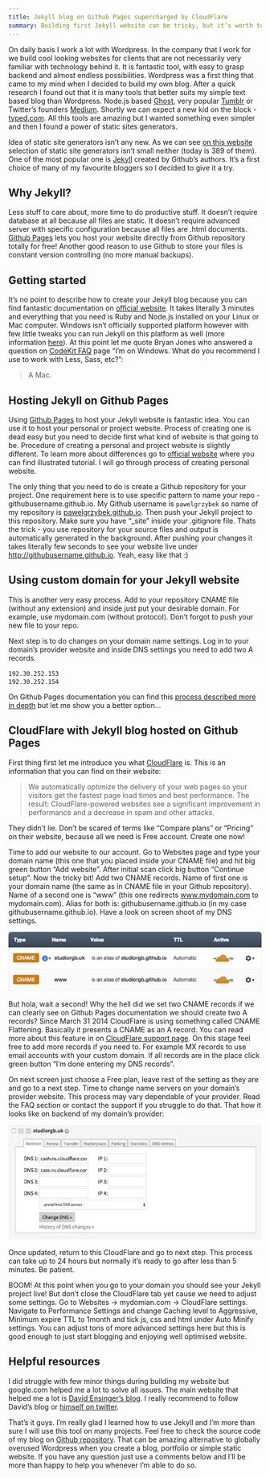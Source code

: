 ```yaml
---
title: Jekyll blog on Github Pages supercharged by CloudFlare
summary: Building first Jekyll website can be tricky, but it’s worth to give it a try. Let me share why I chose Jekyll, what did I struggle with and why I love it now.
---
```


On daily basis I work a lot with Wordpress. In the company that I work for we build cool looking websites for clients that are not necessarily very familiar with technology behind it. It is fantastic tool, with easy to grasp backend and almost endless possibilities. Wordpress was a first thing that came to my mind when I decided to build my own blog. After a quick research I found out that it is many tools that better suits my simple text based blog than Wordpress. Node.js based [Ghost](https://ghost.org/), very popular [Tumblr](https://www.tumblr.com/) or Twitter’s founders [Medium](https://medium.com/). Shortly we can expect a new kid on the block - [typed.com](https://vimeo.com/117604881). All this tools are amazing but I wanted something even simpler and then I found a power of static sites generators.

Idea of static site generators isn’t any new. As we can see [on this website](https://staticsitegenerators.net/) selection of static site generators isn’t small neither (today is 389 of them). One of the most popular one is [Jekyll](https://jekyllrb.com/) created by Github’s authors. It’s a first choice of many of my favourite bloggers so I decided to give it a try.

## Why Jekyll?

Less stuff to care about, more time to do productive stuff. It doesn’t require database at all because all files are static. It doesn’t require advanced server with specific configuration because all files are .html documents. [Github Pages](https://pages.github.com/) lets you host your website directly from Github repository totally for free! Another good reason to use Github to store your files is constant version controlling (no more manual backups).

## Getting started

It’s no point to describe how to create your Jekyll blog because you can find fantastic documentation on [official website](https://jekyllrb.com/). It takes literally 3 minutes and everything that you need is Ruby and Node.js installed on your Linux or Mac computer. Windows isn’t officially supported platform however with few little tweaks you can run Jekyll on this platform as well (more information [here](https://jekyllrb.com/docs/windows/)). At this point let me quote Bryan Jones who answered a question on [CodeKit FAQ](https://codekitapp.com/help/faq/) page “I’m on Windows. What do you recommend I use to work with Less, Sass, etc?”:

> A Mac.

## Hosting Jekyll on Github Pages

Using [Github Pages](https://pages.github.com/) to host your Jekyll website is fantastic idea. You can use it to host your personal or project website. Process of creating one is dead easy but you need to decide first what kind of website is that going to be. Procedure of creating a personal and project website is slightly different. To learn more about differences go to [official website](https://pages.github.com/) where you can find illustrated tutorial. I will go through process of creating personal website.

The only thing that you need to do is create a Github repository for your project. One requirement here is to use specific pattern to name your repo - githubusername.github.io. My Github username is `pawelgrzybek` so name of my repository is [pawelgrzybek.github.io](https://github.com/pawelgrzybek/jekyll-pawelgrzybek). Then push your Jekyll project to this repository. Make sure you have “_site” inside your .gitignore file. Thats the trick - you use repository for your source files and output is automatically generated in the background. After pushing your changes it takes literally few seconds to see your website live under http://githubusername.github.io. Yeah, easy like that :)

## Using custom domain for your Jekyll website

This is another very easy process. Add to your repository CNAME file (without any extension) and inside just put your desirable domain. For example, use mydomain.com (without protocol). Don’t forgot to push your new file to your repo.

Next step is to do changes on your domain name settings. Log in to your domain’s provider website and inside DNS settings you need to add two A records.

```
192.30.252.153
192.30.252.154
```

On Github Pages documentation you can find this [process described more in depth](https://help.github.com/articles/tips-for-configuring-an-a-record-with-your-dns-provider/#configuring-an-a-record-with-your-dns-provider) but let me show you a better option…

## CloudFlare with Jekyll blog hosted on Github Pages

First thing first let me introduce you what [CloudFlare](https://www.cloudflare.com) is. This is an information that you can find on their website:

> We automatically optimize the delivery of your web pages so your visitors get the fastest page load times and best performance. The result: CloudFlare-powered websites see a significant improvement in performance and a decrease in spam and other attacks.

They didn’t lie. Don’t be scared of terms like “Compare plans” or “Pricing” on their website, because all we need is Free account. Create one now!

Time to add our website to our account. Go to Websites page and type your domain name (this one that you placed inside your CNAME file) and hit big green button “Add website”. After initial scan click big button “Continue setup”. Now the tricky bit! Add two CNAME records. Name of first one is your domain name (the same as in CNAME file in your Github repository). Name of a second one is “www” (this one redirects www.mydomain.com to mydomain.com). Alias for both is: githubusername.github.io (in my case githubusername.github.io). Have a look on screen shoot of my DNS settings.

![CloudFlare Settings](2015-04-06-1.jpg)

But hola, wait a second! Why the hell did we set two CNAME records if we can clearly see on Github Pages documentation we should create two A records? Since March 31 2014 CloudFlare is using something called CNAME Flattening. Basically it presents a CNAME as an A record. You can read more about this feature in on [CloudFlare support page](https://support.cloudflare.com/hc/en-us/articles/200169056-CNAME-Flattening-RFC-compliant-support-for-CNAME-at-the-root). On this stage feel free to add more records if you need to. For example MX records to use email accounts with your custom domain. If all records are in the place click green button “I’m done entering my DNS records”.

On next screen just choose a Free plan, leave rest of the setting as they are and go to a next step. Time to change name servers on your domain’s provider website. This process may vary dependable of your provider. Read the FAQ section or contact the support if you struggle to do that. That how it looks like on backend of my domain’s provider:

![Domain's DNS settings](2015-04-06-2.jpg)

Once updated, return to this CloudFlare and go to next step. This process can take up to 24 hours but normally it’s ready to go after less than 5 minutes. Be patient.

BOOM! At this point when you go to your domain you should see your Jekyll project live! But don’t close the CloudFlare tab yet cause we need to adjust some settings. Go to Websites -> mydomian.com -> CloudFlare settings. Navigate to Performance Settings and change Caching level to Aggressive, Minimum expire TTL to 1month and tick js, css and html under Auto Minify settings. You can adjust tons of more advanced settings here but this is good enough to just start blogging and enjoying well optimised website.

## Helpful resources

I did struggle with few minor things during building my website but google.com helped me a lot to solve all issues. The main website that helped me a lot is [David Ensinger’s blog](http://davidensinger.com/). I really recommend to follow David’s blog or [himself on twitter](https://twitter.com/DavidEnsinger).

That’s it guys. I’m really glad I learned how to use Jekyll and I’m more than sure I will use this tool on many projects. Feel free to check the source code of my blog on [Github repository](https://github.com/pawelgrzybek/jekyll-pawelgrzybek). That can be amazing alternative to globally overused Wordpress when you create a blog, portfolio or simple static website. If you have any question just use a comments below and I’ll be more than happy to help you whenever I’m able to do so.
